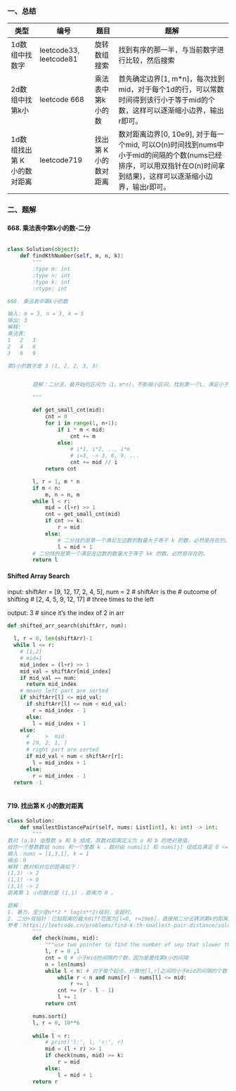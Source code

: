 ### 一、总结

|  类型   | 编号  | 题目 | 题解 |
|  ----  | ----  | --- | --- |
| 1d数组中找数字  | leetcode33, leetcode81 | 旋转数组搜索 | 找到有序的那一半，与当前数字进行比较，然后搜索 |
| 2d数组中找第k小  | leetcode 668 | 乘法表中第k小的数 | 首先确定边界[1, m*n]，每次找到mid，对于每个1d的行，可以常数时间得到该行小于等于mid的个数，这样可以逐渐缩小边界，输出r即可。|
| 1d数组找出第 K 小的数对距离 | leetcode719 |找出第 K 小的数对距离 | 数对距离边界[0, 10e9], 对于每一个mid, 可以O(n)时间找到nums中小于mid的间隔的个数(nums已经排序，可以用双指针在O(n)时间拿到结果)，这样可以逐渐缩小边界，输出r即可。|



### 二、题解

#### 668. 乘法表中第k小的数-二分

```python

class Solution(object):
    def findKthNumber(self, m, n, k):
        """
        :type m: int
        :type n: int
        :type k: int
        :rtype: int

668. 乘法表中第k小的数

输入: m = 3, n = 3, k = 5
输出: 3
解释: 
乘法表:
1	2	3
2	4	6
3	6	9

第5小的数字是 3 (1, 2, 2, 3, 3).


        题解：二分法，最开始的区间为（1，m*n)，不断缩小区间，找到第一个L，满足小于等于L的个数为k个。

        """

        def get_small_cnt(mid):
            cnt = 0
            for i in range(1, n+1):
                if i * m < mid:
                    cnt += m
                else:
                    # i*1, i*2, .., i*m
                    # i=3, -> 3, 6, 9, ...
                    cnt += mid // i
            return cnt

        l, r = 1, m * n
        if m < n:
            m, n = n, m
        while l < r:
            mid = (l+r) >> 1
            cnt = get_small_cnt(mid)
            if cnt >= k:
                r = mid
            else:
                # 二分找的是第一个满足左边数的数量大于等于 k 的数，必然是存在的。
                l = mid + 1
        # 二分找的是第一个满足左边数的数量大于等于 kk 的数，必然是存在的。
        return l
```


#### Shifted Array Search

input:  shiftArr = [9, 12, 17, 2, 4, 5], num = 2 # shiftArr is the
                                                 # outcome of shifting
                                                 # [2, 4, 5, 9, 12, 17]
                                                 # three times to the left

output: 3 # since it’s the index of 2 in arr



```python
def shifted_arr_search(shiftArr, num):
  
  l, r = 0, len(shiftArr)-1
  while l <= r:
    # [1,2]
    # mid=1
    mid_index = (l+r) >> 1
    mid_val = shiftArr[mid_index]
    if mid_val == num:
      return mid_index
    # means left part are sorted
    if shiftArr[l] <= mid_val:
      if shiftArr[l] <= num < mid_val:
        r = mid_index - 1
      else:
        l = mid_index + 1
    else:
      #     >  mid
      # [9, 2, 1, ]
      # right part are sorted
      if mid_val < num < shiftArr[r]:
        l = mid_index + 1
      else:
        r = mid_index - 1
  return -1
      

```


#### 719. 找出第 K 小的数对距离

```python
class Solution:
    def smallestDistancePair(self, nums: List[int], k: int) -> int:
        """
数对 (a,b) 由整数 a 和 b 组成，其数对距离定义为 a 和 b 的绝对差值。
给你一个整数数组 nums 和一个整数 k ，数对由 nums[i] 和 nums[j] 组成且满足 0 <= i < j < nums.length 。返回 所有数对距离中 第 k 小的数对距离。
输入：nums = [1,3,1], k = 1
输出：0
解释：数对和对应的距离如下：
(1,3) -> 2
(1,1) -> 0
(3,1) -> 2
距离第 1 小的数对是 (1,1) ，距离为 0 。

题解：
1. 暴力，至少是n**2 * log(n**2)级别，会超时。
2. 二分+双指针：已知距离的最大diff范围为[l=0, r=10e6]，直接用二分法猜测第k的距离是mid，如果整个nums数组中，间隔小于等于mid的个数大于等于k，那么可以将r置为mid，这个时候mid可能就是最终输出，因为可能有多个间隔为mid的值，如果小于等于mid的个数小于k，那么可以将l置为mid+1，因为，需要找第k大。最终输出r就行
参考：https://leetcode.cn/problems/find-k-th-smallest-pair-distance/solution/by-ac_oier-o4if/
        """
        def check(nums, mid):
            """use two pointer to find the number of sep that slower than mid for a sorted nums"""
            l, r = 0 ,1
            cnt = 0 # 小于mid的间隔的个数，因为是要找第k小的间隔
            n = len(nums)
            while l < n: # 对于每个起点，计算他[l,r]之间的小于mid的间隔的个数
                while r < n and nums[r] - nums[l] <= mid:
                    r += 1
                cnt += (r - l - 1)
                l += 1
            return cnt

        nums.sort()
        l, r = 0, 10**6
        
        while l < r:
            # print('l:', l, 'r:', r)
            mid = (l + r) >> 1
            if check(nums, mid) >= k:
                r = mid
            else:
                l = mid + 1
        return r


```
